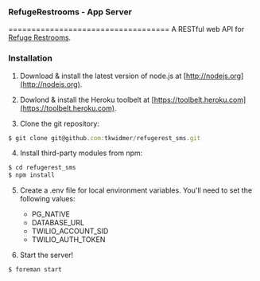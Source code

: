 ### RefugeRestrooms - App Server
===================================
A RESTful web API for [Refuge Restrooms](http://www.refugerestrooms.org).

### Installation

1. Download & install the latest version of node.js at [http://nodejs.org](http://nodejs.org).

2. Dowlond & install the Heroku toolbelt at [https://toolbelt.heroku.com](https://toolbelt.heroku.com).

3. Clone the git repository:

```javascript
$ git clone git@github.com:tkwidmer/refugerest_sms.git
```

4. Install third-party modules from npm:

```javascript
$ cd refugerest_sms
$ npm install
```

5. Create a .env file for local environment variables. You'll need to set the following values:

    - PG_NATIVE
    - DATABASE_URL
    - TWILIO_ACCOUNT_SID
    - TWILIO_AUTH_TOKEN

6. Start the server!

```javascript
$ foreman start
```
